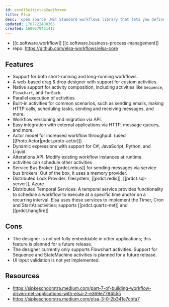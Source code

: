 ```yaml
---
id: exxdl5e1tjctca2adjhzxmo
title: Elsa
desc: 'open source .NET Standard workflows library that lets you define workflows as C#, visual designer, or json'
updated: 1707722488365
created: 1680579451412
---
```


- [[c.software.workflow]] [[c.software.business-process-management]]
- repo: https://github.com/elsa-workflows/elsa-core

## Features

-   Support for both short-running and long-running workflows.
-   A web-based drag & drop designer with support for custom activities.
-   Native support for activity composition, including activities like `Sequence`, `Flowchart`, and `ForEach`.
-   Parallel execution of activities.
-   Built-in activities for common scenarios, such as sending emails, making HTTP calls, scheduling tasks, sending and receiving messages, and more.
-   Workflow versioning and migration via API.
-   Easy integration with external applications via HTTP, message queues, and more.
-   Actor model for increased workflow throughput. (used [[Proto.Actor|prdct.proto-actor]])
-   Dynamic expressions with support for C#, JavaScript, Python, and Liquid.
-   Alterations API: Modify existing workflow instances at runtime.
-   activities can schedule other activities
-   Service Bus Broker: [[prdct.rebus]] for sending messages via service bus brokers. Out of the box, it uses a memory provider.
-   Distributed Lock Provider: filesystem, [[prdct.redis]], [[prdct.sql-server]], Azure
-   Distributed Temporal Services: A temporal service provides functionality to schedule a workflow to execute at a specific time and/or on a recurring interval. Elsa uses these services to implement the Timer, Cron and StartAt activities; supports [[prdct.quartz-net]] and [[prdct.hangfire]]

## Cons

- The designer is not yet fully embeddable in other applications; this feature is planned for a future release.
- The designer currently only supports Flowchart activities. Support for Sequence and StateMachine activities is planned for a future release.
- UI input validation is not yet implemented.

## Resources

- https://sipkeschoorstra.medium.com/part-7-of-building-workflow-driven-net-applications-with-elsa-2-e369e7784555
- https://sipkeschoorstra.medium.com/elsa-3-0-2b341e7cbfa7